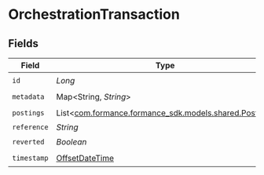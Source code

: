 # OrchestrationTransaction


## Fields

| Field                                                                                     | Type                                                                                      | Required                                                                                  | Description                                                                               | Example                                                                                   |
| ----------------------------------------------------------------------------------------- | ----------------------------------------------------------------------------------------- | ----------------------------------------------------------------------------------------- | ----------------------------------------------------------------------------------------- | ----------------------------------------------------------------------------------------- |
| `id`                                                                                      | *Long*                                                                                    | :heavy_check_mark:                                                                        | N/A                                                                                       |                                                                                           |
| `metadata`                                                                                | Map<String, *String*>                                                                     | :heavy_check_mark:                                                                        | N/A                                                                                       | {"admin":"true"}                                                                          |
| `postings`                                                                                | List<[com.formance.formance_sdk.models.shared.Posting](../../models/shared/Posting.md)>   | :heavy_check_mark:                                                                        | N/A                                                                                       |                                                                                           |
| `reference`                                                                               | *String*                                                                                  | :heavy_minus_sign:                                                                        | N/A                                                                                       | ref:001                                                                                   |
| `reverted`                                                                                | *Boolean*                                                                                 | :heavy_check_mark:                                                                        | N/A                                                                                       |                                                                                           |
| `timestamp`                                                                               | [OffsetDateTime](https://docs.oracle.com/javase/8/docs/api/java/time/OffsetDateTime.html) | :heavy_check_mark:                                                                        | N/A                                                                                       |                                                                                           |